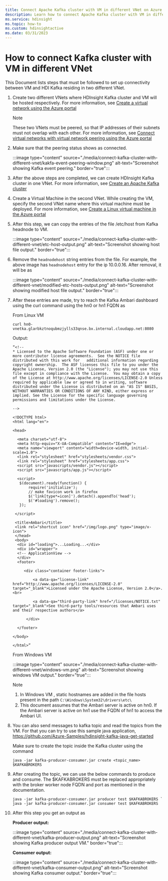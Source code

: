 ```yaml
---
title: Connect Apache Kafka cluster with VM in different VNet on Azure HDInsight - Azure HDInsight
description: Learn how to connect Apache Kafka cluster with VM in different VNet on Azure HDInsight
ms.service: hdinsight
ms.topic: how-to
ms.custom: hdinsightactive
ms.date: 03/31/2023
---
```


# How to connect Kafka cluster with VM in different VNet

This Document lists steps that must be followed to set up connectivity between VM and HDI Kafka residing in two different VNet. 

1. Create two different VNets where HDInsight Kafka cluster and VM will be hosted respectively. For more information, see [Create a virtual network using the Azure portal](../../virtual-network/quick-create-portal.md)

   > [!Note]
   > These two  VNets must be peered, so that IP addresses of their subnets must not overlap with each other. For more information, see [Connect virtual networks with virtual network peering using the Azure portal](../../virtual-network/tutorial-connect-virtual-networks-portal.md)

1. Make sure that the peering status shows as connected.
  
   :::image type="content" source="./media/connect-kafka-cluster-with-different-vnet/kakfa-event-peering-window.png" alt-text="Screenshot showing Kafka event peering." border="true":::
   
1. After the above steps are completed, we can create HDInsight Kafka cluster in one VNet. For more information, see [Create an Apache Kafka cluster](./apache-kafka-get-started.md#create-an-apache-kafka-cluster)

1. Create a Virtual Machine in the second VNet. While creating the VM, specify the second VNet name where this virtual machine must be deployed. For more information, see [Create a Linux virtual machine in the Azure portal](../../virtual-machines/linux/quick-create-portal.md)

1. After this step, we can copy the entries of the file /etc/host from Kafka headnode to VM.
   
   :::image type="content" source="./media/connect-kafka-cluster-with-different-vnet/etc-host-output.png" alt-text="Screenshot showing host file output." border="true":::
   
1. Remove the `headnodehost` string entries from the file. For example, the above image has `headnodehost` entry for the ip 10.0.0.16. After removal, it will be as

   :::image type="content" source="./media/connect-kafka-cluster-with-different-vnet/modified-etc-hosts-output.png" alt-text="Screenshot showing modified host file output." border="true":::

1. After these entries are made, try to reach the Kafka Ambari dashboard using the curl command using the hn0 or hn1 FQDN as
   
   From Linux VM
   
   ```
   curl hn0-vnetka.glarbkztnoqubmzjylls33qnse.bx.internal.cloudapp.net:8080 
   ```
   
   Output: 

   ```
   “<!-- 
   * Licensed to the Apache Software Foundation (ASF) under one or more contributor license agreements.  See the NOTICE file  distributed with this work for   additional information regarding copyright ownership.  The ASF licenses this file to you under the Apache License, Version 2.0 (the "License"); you may not use this file except in compliance with the License.  You may obtain a copy of the License at http://www.apache.org/licenses/LICENSE-2.0 Unless required by applicable law or agreed to in writing, software distributed under the License is distributed on an "AS IS" BASIS, WITHOUT WARRANTIES OR CONDITIONS OF ANY KIND, either express or implied. See the License for the specific language governing permissions and limitations under the License. 

   --> 

   <!DOCTYPE html> 
   <html lang="en"> 
 
   <head> 

     <meta charset="utf-8"> 
     <meta http-equiv="X-UA-Compatible" content="IE=edge"> 
     <meta name="viewport" content="width=device-width, initial-scale=1.0"> 
     <link rel="stylesheet" href="stylesheets/vendor.css"> 
     <link rel="stylesheet" href="stylesheets/app.css"> 
     <script src="javascripts/vendor.js"></script> 
     <script src="javascripts/app.js"></script> 
 
     <script> 
      $(document).ready(function() { 
          require('initialize'); 
          // make favicon work in firefox 
          $('link[type*=icon]').detach().appendTo('head'); 
          $('#loading').remove(); 
      }); 

    </script> 

    <title>Ambari</title> 
    <link rel="shortcut icon" href="/img/logo.png" type="image/x-icon"> 
    </head> 
    <body> 
     <div id="loading">...Loading...</div> 
     <div id="wrapper"> 
     <!-- ApplicationView --> 
     </div> 
     <footer> 

        <div class="container footer-links"> 

            <a data-qa="license-link" href="http://www.apache.org/licenses/LICENSE-2.0" target="_blank">Licensed under the Apache License, Version 2.0</a>.        <br> 

            <a data-qa="third-party-link" href="/licenses/NOTICE.txt" target="_blank">See third-party tools/resources that Ambari uses and their respective authors</a> 

         </div> 

     </footer> 

   </body> 

   </html>”
   ```
   From Windows VM
    
    :::image type="content" source="./media/connect-kafka-cluster-with-different-vnet/windows-vm.png" alt-text="Screenshot showing windows VM output." border="true":::
    
   > [!Note] 
   > 1. In Windows VM , static hostnames are added in the file hosts present in the path `C:\Windows\System32\drivers\etc\`
   > 1. This document assumes that the Ambari server is active on hn0. If the Ambari server is active on hn1 use the FQDN of hn1 to access the Ambari UI. 
   
1. You can also send messages to kafka topic and read the topics from the VM. For that you can try to use this sample java application, https://github.com/Azure-Samples/hdinsight-kafka-java-get-started
   
   Make sure to create the topic inside the Kafka cluster using the command
     
   ```
   java -jar kafka-producer-consumer.jar create <topic_name> $KAFKABROKERS
   ```

1. After creating the topic, we can use the below commands to produce and consume. The $KAFKABROKERS must be replaced appropriately with the broker worker node FQDN and port as mentioned in the documentation. 
    
   ```
   java -jar kafka-producer-consumer.jar producer test $KAFKABROKERS `
   java -jar kafka-producer-consumer.jar consumer test $KAFKABROKERS 
   ```
   
1. After this step you get an output as 
    
   **Producer output:**
   
   :::image type="content" source="./media/connect-kafka-cluster-with-different-vnet/kafka-producer-output.png" alt-text="Screenshot showing Kafka producer output VM." border="true":::
     
   **Consumer output:**
    
   :::image type="content" source="./media/connect-kafka-cluster-with-different-vnet/kafka-consumer-output.png" alt-text="Screenshot showing Kafka consumer output." border="true"::: 
   
